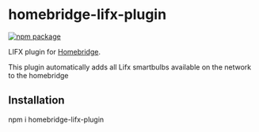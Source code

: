 # homebridge-lifx-plugin

[![npm package](https://nodei.co/npm/homebridge-lifx-plugin.png?downloads=true&downloadRank=true&stars=true)](https://nodei.co/npm/homebridge-lifx-plugin/)

LIFX plugin for [Homebridge](https://github.com/homebridge/homebridge).

This plugin automatically adds all Lifx smartbulbs available on the network to the homebridge

## Installation

npm i homebridge-lifx-plugin
